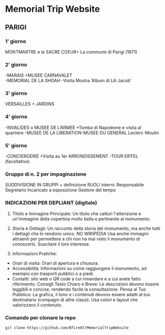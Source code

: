 # Memorial Trip Website

## PARIGI

### 1’ giorno 
MONTMARTRE e le SACRE COEUR+ La commune di Parigi (1871)

### 2’ giorno 
-MARAIS +MUSEE CARNAVALET  
-MEMORIAL DE LA SHOAH
-Visita Mostra ‘Album di Lili Jacob’

### 3’ giorno 
VERSAILLES + JARDINS 

### 4’ giorno
-INVALIDES o MUSEE DE L’ARMEE +Tomba di Napoleone e visita al quartiere
-MUSEE DE LA LIBERATION-MUSEE DU GENERAL Leclerc-Moulin

### 5’ giorno
-CONCIERGERIE +Visita au 1er ARRONDISSEMENT
-TOUR EIFFEL (facoltativo)

### Gruppo di n. 2 per impaginazione

SUDDIVISIONE IN GRUPPI + definizione RUOLI interni:
Responsabile 
Segretario
Incaricato a esposizione
Gestore del tempo

### INDICAZIONI PER DEPLIANT (digitale)

1. Titolo e Immagine Principale:
Un titolo che catturi l'attenzione e un'immagine della copertina molto bella e pertinente al monumento. 
2. Storia e Dettagli:
Un racconto della storia del monumento, ma anche tutti i dettagli che lo rendono unico. NO WIKIPEDIA
Usa anche immagini attraenti per permettere a chi non ha mai visto il monumento di conoscerlo. Suscitare il loro interesse.

3. Informazioni Pratiche:
- Orari di visita: Orari di apertura e chiusura. 
- Accessibilità: Informazioni su come raggiungere il monumento, ad esempio con trasporti pubblici o a piedi. 
- Contatti: sito web o QR code a cui rimandare e a cui avete fatto riferimento.
Consigli 
Testo Chiaro e Breve:
Le descrizioni devono essere leggibili e concise, rendendo facile la consultazione. 
Pensa al Tuo Pubblico:
La grafica, il tono e i contenuti devono essere adatti al tuo destinatario (compagni di altre classi). 
Usa colori e layout che valorizzano il contenuto. 

### Comando per clonare la repo
```bash
git clone https://github.com/Nfire07/MemorialTripWebsite
